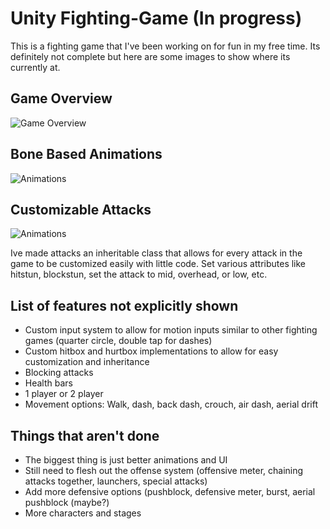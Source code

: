 # Unity Fighting-Game (In progress)

This is a fighting game that I've been working on for fun in my free time. Its definitely not complete but here are some images to show where its currently at.


## Game Overview
![Game Overview](https://media.giphy.com/media/zHUZ4cEaSsRiEC4eyY/giphy.gif)


## Bone Based Animations
![Animations](https://media.giphy.com/media/XLr7J1y5WkoejXCF7a/giphy.gif)


## Customizable Attacks
![Animations](https://media.giphy.com/media/XRlhIb6RHaASuKBUMV/giphy.gif)

Ive made attacks an inheritable class that allows for every attack in the game to be customized easily with little code. Set various attributes like hitstun, blockstun, set the attack to mid, overhead, or low, etc.

## List of features not explicitly shown
- Custom input system to allow for motion inputs similar to other fighting games (quarter circle, double tap for dashes)
- Custom hitbox and hurtbox implementations to allow for easy customization and inheritance
- Blocking attacks
- Health bars
- 1 player or 2 player
- Movement options: Walk, dash, back dash, crouch, air dash, aerial drift

## Things that aren't done
- The biggest thing is just better animations and UI
- Still need to flesh out the offense system (offensive meter, chaining attacks together, launchers, special attacks)
- Add more defensive options (pushblock, defensive meter, burst, aerial pushblock (maybe?)
- More characters and stages
